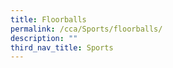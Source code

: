```yaml
---
title: Floorballs
permalink: /cca/Sports/floorballs/
description: ""
third_nav_title: Sports
---
```

